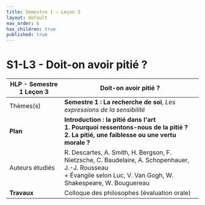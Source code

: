 ```yaml
---
title: Semestre 1 – Leçon 3
layout: default
nav_order: 6
has_children: true
published: true
---
```

# S1-L3 - Doit-on avoir pitié ? 

| HLP - Semestre 1 Leçon 3       | Doit-on avoir pitié ?                                  |
| ----------------------------- | ------------------------------------------------------------ |
| Thèmes(s)                     | **Semestre 1 : La recherche de soi**, *Les expressions de la sensibilité*  |
| **Plan**                      | **Introduction : la pitié dans l'art<br />1. Pourquoi ressentons-nous de la pitié ?<br />2. La pitié, une faiblesse ou une vertu morale ?** |
| Auteurs étudiés               | R. Descartes, A. Smith, H. Bergson, F. Nietzsche, C. Baudelaire, A. Schopenhauer, J.-J. Rousseau <br />+ Évangile selon Luc, V. Van Gogh, W. Shakespeare, W. Bouguereau |
| **Travaux** | Colloque des philosophes (évaluation orale) |